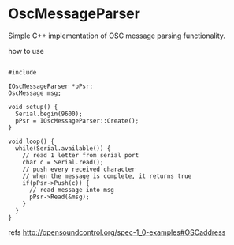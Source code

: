 OscMessageParser
================

Simple C++ implementation of OSC message parsing functionality.

how to use
<pre><code>
#include <IOscMessageParser.h>

IOscMessageParser *pPsr;
OscMessage msg;

void setup() {
  Serial.begin(9600);
  pPsr = IOscMessageParser::Create();
}

void loop() {
  while(Serial.available()) {
    // read 1 letter from serial port
    char c = Serial.read();
    // push every received character
    // when the message is complete, it returns true
    if(pPsr->Push(c)) {
      // read message into msg
      pPsr->Read(&msg);
    }
  }
}
</code></pre>

refs
http://opensoundcontrol.org/spec-1_0-examples#OSCaddress
